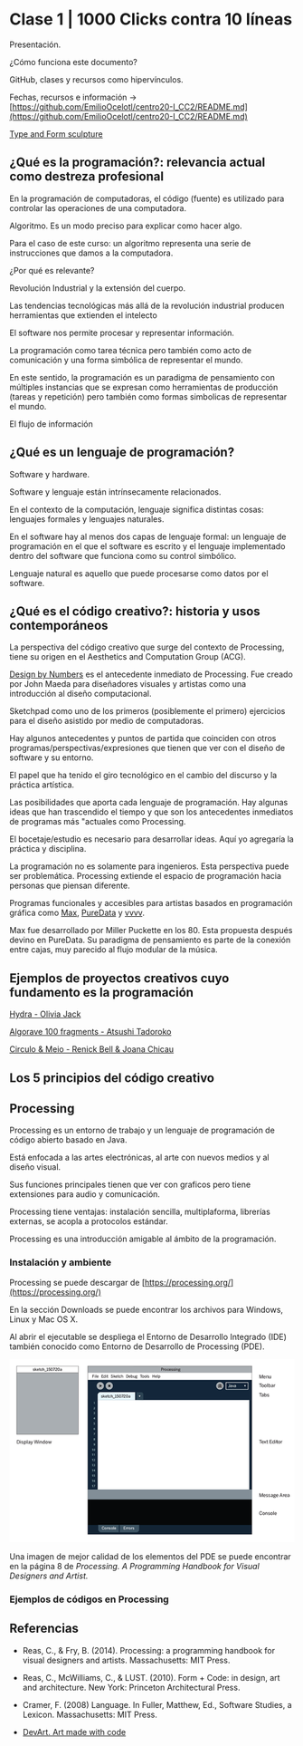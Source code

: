 
# Clase 1 | 1000 Clicks contra 10 líneas

Presentación.

¿Cómo funciona este documento? 

GitHub, clases y recursos como hipervínculos. 

Fechas, recursos e información -> [https://github.com/EmilioOcelotl/centro20-I_CC2/README.md](https://github.com/EmilioOcelotl/centro20-I_CC2/README.md)

[Type and Form sculpture](https://devart.withgoogle.com/#/catalogued/6682104213536768)

## ¿Qué es la programación?: relevancia actual como destreza profesional

En la programación de computadoras, el código (fuente) es utilizado para controlar las operaciones de una computadora.

Algoritmo. Es un modo preciso para explicar como hacer algo.

Para el caso de este curso: un algoritmo representa una serie de instrucciones que damos a la computadora. 

¿Por qué es relevante?

Revolución Industrial y la extensión del cuerpo.

Las tendencias tecnológicas más allá de la revolución industrial producen herramientas que extienden el intelecto

El software nos permite procesar y representar información.

La programación como tarea técnica pero también como acto de comunicación y una forma simbólica de representar el mundo.

En este sentido, la programación es un paradigma de pensamiento con múltiples instancias que se expresan como herramientas de producción (tareas y repetición) pero también como formas simbolicas de representar el mundo. 

El flujo de información 

## ¿Qué es un lenguaje de programación?

Software y hardware. 

Software y lenguaje están intrínsecamente relacionados. 

En el contexto de la computación, lenguaje significa distintas cosas: lenguajes formales y lenguajes naturales. 

En el software hay al menos dos capas de lenguaje formal: un lenguaje de programación en el que el software es escrito y el lenguaje implementado dentro del software que funciona como su control simbólico. 

Lenguaje natural es aquello que puede procesarse como datos por el software. 

## ¿Qué es el código creativo?: historia y usos contemporáneos

La perspectiva del código creativo que surge del contexto de Processing, tiene su origen en el Aesthetics and Computation Group (ACG).

[Design by Numbers](https://dbn.media.mit.edu/) es el antecedente inmediato de Processing. Fue creado por John Maeda para diseñadores visuales y artistas como una introducción al diseño computacional. 

Sketchpad como uno de los primeros (posiblemente el primero) ejercicios para el diseño asistido por medio de computadoras. 

Hay algunos antecedentes y puntos de partida que coinciden con otros programas/perspectivas/expresiones que tienen que ver con el diseño de software y su entorno. 

El papel que ha tenido el giro tecnológico en el cambio del discurso y la práctica artística. 

Las posibilidades que aporta cada lenguaje de programación. Hay algunas ideas que han trascendido el tiempo y que son los antecedentes inmediatos de programas más "actuales como Processing. 

El bocetaje/estudio es necesario para desarrollar ideas. Aquí yo agregaría la práctica y disciplina. 

La programación no es solamente para ingenieros. Esta perspectiva puede ser problemática. Processing extiende el espacio de programación hacia personas que piensan diferente. 

Programas funcionales y accesibles para artistas basados en programación gráfica como [Max](https://cycling74.com/), [PureData](https://puredata.info/) y [vvvv](https://vvvv.org/). 

Max fue desarrollado por Miller Puckette en los 80. Esta propuesta después devino en PureData. Su paradigma de pensamiento es parte de la conexión entre cajas, muy parecido al flujo modular de la música. 

## Ejemplos de proyectos creativos cuyo fundamento es la programación

[Hydra - Olivia Jack](https://github.com/ojack/hydra-synth)

[Algorave 100 fragments - Atsushi Tadoroko](https://vimeo.com/286688569)

[Circulo & Meio - Renick Bell & Joana Chicau](https://www.youtube.com/watch?v=bFqYRpUbKqs)

## Los 5 principios del código creativo

## Processing

Processing es un entorno de trabajo y un lenguaje de programación de código abierto basado en Java. 

Está enfocada a las artes electrónicas, al arte con nuevos medios y al diseño visual. 

Sus funciones principales tienen que ver con graficos pero tiene extensiones para audio y comunicación. 

Processing tiene ventajas: instalación sencilla, multiplaforma, librerías externas, se acopla a protocolos estándar. 

Processing es una introducción amigable al ámbito de la programación. 

### Instalación y ambiente

Processing se puede descargar de [https://processing.org/](https://processing.org/) 

En la sección Downloads se puede encontrar los archivos para Windows, Linux y Mac OS X. 

Al abrir el ejecutable se despliega el Entorno de Desarrollo Integrado (IDE) también conocido como Entorno de Desarrollo de Processing (PDE). 

![PDE](img/pde.gif)

Una imagen de mejor calidad de los elementos del PDE se puede encontrar en la página 8 de *Processing. A Programming Handbook for Visual Designers and Artist.* 

### Ejemplos de códigos en Processing

## Referencias 

- Reas, C., & Fry, B. (2014). Processing: a programming handbook for visual designers and artists. Massachusetts: MIT Press.

- Reas, C., McWilliams, C., & LUST. (2010). Form + Code: in design, art and architecture. New York: Princeton Architectural Press.

- Cramer, F. (2008) Language. In Fuller, Matthew, Ed., Software Studies, a Lexicon. Massachusetts: MIT Press. 

- [DevArt. Art made with code](https://devart.withgoogle.com/)
